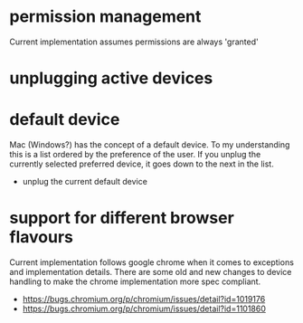 # permission management

Current implementation assumes permissions are always 'granted'

# unplugging active devices

# default device

Mac (Windows?) has the concept of a default device.
To my understanding this is a list ordered by the preference of the user.
If you unplug the currently selected preferred device, it goes down to the next in the list.

- unplug the current default device

# support for different browser flavours

Current implementation follows google chrome when it comes to exceptions and implementation details.
There are some old and new changes to device handling to make the chrome implementation more spec compliant.

- https://bugs.chromium.org/p/chromium/issues/detail?id=1019176
- https://bugs.chromium.org/p/chromium/issues/detail?id=1101860

